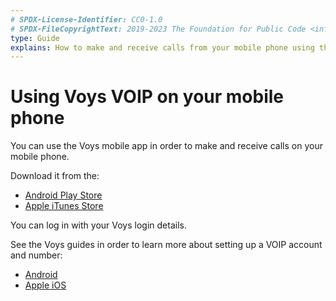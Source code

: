 ```yaml
---
# SPDX-License-Identifier: CC0-1.0
# SPDX-FileCopyrightText: 2019-2023 The Foundation for Public Code <info@publiccode.net>
type: Guide
explains: How to make and receive calls from your mobile phone using the Voys app
---
```


# Using Voys VOIP on your mobile phone

You can use the Voys mobile app in order to make and receive calls on your mobile phone.

Download it from the:

* [Android Play Store](https://play.google.com/store/apps/details?id=com.voys.app)
* [Apple iTunes Store](https://itunes.apple.com/nl/app/voys/id816250431?mt=8)

You can log in with your Voys login details.

See the Voys guides in order to learn more about setting up a VOIP account and number:

* [Android](https://www.voys.nl/hulp/toestellen/voys-app-android/)
* [Apple iOS](https://www.voys.nl/hulp/toestellen/voys-app-ios/)
